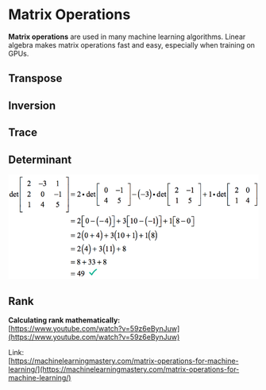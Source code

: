 # Matrix Operations

**Matrix operations** are used in many machine learning algorithms. Linear algebra makes matrix operations fast and easy, especially when training on GPUs.

## Transpose

## Inversion

## Trace

## Determinant

![Calculating determinant of a matrix](../../../.gitbook/assets/determinant.png)

## Rank

**Calculating rank mathematically:**  
[https://www.youtube.com/watch?v=59z6eBynJuw](https://www.youtube.com/watch?v=59z6eBynJuw)

Link:  
[https://machinelearningmastery.com/matrix-operations-for-machine-learning/](https://machinelearningmastery.com/matrix-operations-for-machine-learning/)


